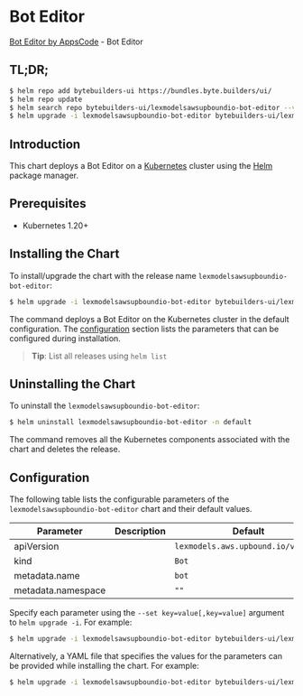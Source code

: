 # Bot Editor

[Bot Editor by AppsCode](https://byte.builders) - Bot Editor

## TL;DR;

```bash
$ helm repo add bytebuilders-ui https://bundles.byte.builders/ui/
$ helm repo update
$ helm search repo bytebuilders-ui/lexmodelsawsupboundio-bot-editor --version=v0.4.18
$ helm upgrade -i lexmodelsawsupboundio-bot-editor bytebuilders-ui/lexmodelsawsupboundio-bot-editor -n default --create-namespace --version=v0.4.18
```

## Introduction

This chart deploys a Bot Editor on a [Kubernetes](http://kubernetes.io) cluster using the [Helm](https://helm.sh) package manager.

## Prerequisites

- Kubernetes 1.20+

## Installing the Chart

To install/upgrade the chart with the release name `lexmodelsawsupboundio-bot-editor`:

```bash
$ helm upgrade -i lexmodelsawsupboundio-bot-editor bytebuilders-ui/lexmodelsawsupboundio-bot-editor -n default --create-namespace --version=v0.4.18
```

The command deploys a Bot Editor on the Kubernetes cluster in the default configuration. The [configuration](#configuration) section lists the parameters that can be configured during installation.

> **Tip**: List all releases using `helm list`

## Uninstalling the Chart

To uninstall the `lexmodelsawsupboundio-bot-editor`:

```bash
$ helm uninstall lexmodelsawsupboundio-bot-editor -n default
```

The command removes all the Kubernetes components associated with the chart and deletes the release.

## Configuration

The following table lists the configurable parameters of the `lexmodelsawsupboundio-bot-editor` chart and their default values.

|     Parameter      | Description |                    Default                    |
|--------------------|-------------|-----------------------------------------------|
| apiVersion         |             | <code>lexmodels.aws.upbound.io/v1beta1</code> |
| kind               |             | <code>Bot</code>                              |
| metadata.name      |             | <code>bot</code>                              |
| metadata.namespace |             | <code>""</code>                               |


Specify each parameter using the `--set key=value[,key=value]` argument to `helm upgrade -i`. For example:

```bash
$ helm upgrade -i lexmodelsawsupboundio-bot-editor bytebuilders-ui/lexmodelsawsupboundio-bot-editor -n default --create-namespace --version=v0.4.18 --set apiVersion=lexmodels.aws.upbound.io/v1beta1
```

Alternatively, a YAML file that specifies the values for the parameters can be provided while
installing the chart. For example:

```bash
$ helm upgrade -i lexmodelsawsupboundio-bot-editor bytebuilders-ui/lexmodelsawsupboundio-bot-editor -n default --create-namespace --version=v0.4.18 --values values.yaml
```
